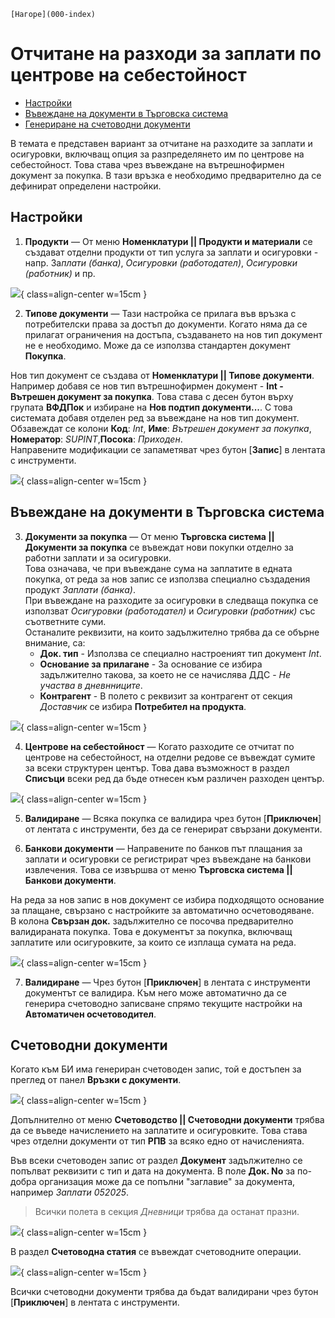 ```{only} html
[Нагоре](000-index)
```
 
# Отчитане на разходи за заплати по центрове на себестойност 

- [Настройки](https://docs.unicontsoft.com/guide/erp/005-how-to/013-cost-center-payroll-expenses.html#id2)  
- [Въвеждане на документи в Търговска система](https://docs.unicontsoft.com/guide/erp/005-how-to/013-cost-center-payroll-expenses.html#id3)  
- [Генериране на счетоводни документи](https://docs.unicontsoft.com/guide/erp/005-how-to/013-cost-center-payroll-expenses.html#id4)  

В темата е представен вариант за отчитане на разходите за заплати и осигуровки, включващ опция за разпределянето им по центрове на себестойност. Това става чрез въвеждане на вътрешнофирмен документ за покупка. В тази връзка е необходимо предварително да се дефинират определени настройки.  

## Настройки

1) **Продукти**  —  От меню **Номенклатури || Продукти и материали** се създават отделни продукти от тип услуга за заплати и осигуровки - напр. За*плати (банка)*, *Осигуровки (работодател)*, *Осигуровки (работник)* и пр.  

![](913-cost-center-payroll-expenses1.png){ class=align-center w=15cm }

2) **Типове документи**  —  Тази настройка се прилага във връзка с потребителски права за достъп до документи. Когато няма да се прилагат ограничения на достъпа, създаването на нов тип документ не е необходимо. Може да се използва стандартен документ **Покупка**.  

Нов тип документ се създава от **Номенклатури || Типове документи**. Например добавя се нов тип вътрешнофирмен документ - **Int - Вътрешен документ за покупка**. Това става с десен бутон върху групата **ВФДПок** и избиране на **Нов подтип документи...**. С това системата добавя отделен ред за въвеждане на нов тип документ. Обзавеждат се колони **Код**: *Int*, **Име**: *Вътрешен документ за покупка*, **Номератор**: *SUPINT*,**Посока**: *Приходен*.  
Направените модификации се запаметяват чрез бутон [**Запис**] в лентата с инструменти.  

![](913-cost-center-payroll-expenses2.png){ class=align-center w=15cm }

## Въвеждане на документи в Търговска система

3) **Документи за покупка**  —  От меню **Търговска система || Документи за покупка** се въвеждат нови покупки отделно за работни заплати и за осигуровки.  
Това означава, че при въвеждане сума на заплатите в едната покупка, от реда за нов запис се използва специално създадения продукт *Заплати (банка)*.  
При въвеждане на разходите за осигуровки в следваща покупка се използват *Осигуровки (работодател)* и *Осигуровки (работник)* със съответните суми.   
Останалите реквизити, на които задължително трябва да се обърне внимание, са:   
    - **Док. тип** - Използва се специално настроеният тип документ *Int*.    
    - **Основание за прилагане** - За основание се избира задължително такова, за което не се начислява ДДС - *Не участва в дневнниците*.  
    - **Контрагент** - В полето с реквизит за контрагент от секция *Доставчик* се избира **Потребител на продукта**.   

![](913-cost-center-payroll-expenses3.png){ class=align-center w=15cm }

4) **Центрове на себестойност**  —  Когато разходите се отчитат по центрове на себестойност, на отделни редове се въвеждат сумите за всеки структурен център. Това дава възможност в раздел **Списъци** всеки ред да бъде отнесен към различен разходен център.  

![](913-cost-center-payroll-expenses4.png){ class=align-center w=15cm }

5) **Валидиране** —  Всяка покупка се валидира чрез бутон [**Приключен**] от лентата с инструменти, без да се генерират свързани документи.  

6) **Банкови документи**  —  Направените по банков път плащания за заплати и осигуровки се регистрират чрез въвеждане на банкови извлечения. Това се извършва от меню **Търговска система || Банкови документи**.  

На реда за нов запис в нов документ се избира подходящото основание за плащане, свързано с настройките за автоматично осчетоводяване.  
В колона **Свързан док.** задължително се посочва предварително валидираната покупка. Това е документът за покупка, включващ заплатите или осигуровките, за които се изплаща сумата на реда.  

![](913-cost-center-payroll-expenses5.png){ class=align-center w=15cm }

7) **Валидиране** — Чрез бутон [**Приключен**] в лентата с инструменти документът се валидира. Към него може автоматично да се генерира счетоводно записване спрямо текущите настройки на **Автоматичен осчетоводител**.  

## Счетоводни документи

Когато към БИ има генериран счетоводен запис, той е достъпен за преглед от панел **Връзки с документи**.   

![](913-cost-center-payroll-expenses6.png){ class=align-center w=15cm }

Допълнително от меню **Счетоводство || Счетоводни документи** трябва да се въведе начислението на заплатите и осигуровките. Това става чрез отделни документи от тип **РПВ** за всяко едно от начисленията.  

Във всеки счетоводен запис от раздел **Документ** задължително се попълват реквизити с тип и дата на документа. В поле **Док. No** за по-добра организация може да се попълни  "заглавие" за документа, например *Заплати 052025*.  

> Всички полета в секция *Дневници* трябва да останат празни.  

![](913-cost-center-payroll-expenses7.png){ class=align-center w=15cm }

В раздел **Счетоводна статия** се въвеждат счетоводните операции. 

![](913-cost-center-payroll-expenses8.png){ class=align-center w=15cm }

Всички счетоводни документи трябва да бъдат валидирани чрез бутон [**Приключен**] в лентата с инструменти.  
